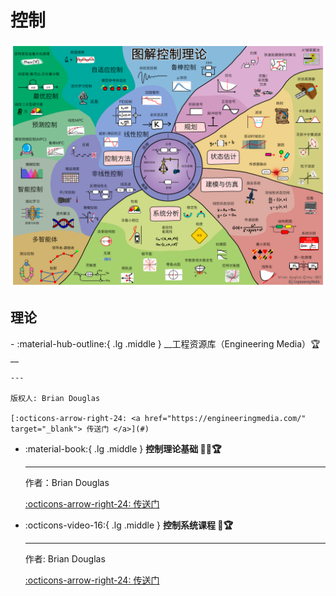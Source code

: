 # 控制

![Map of Contorl](map-zh.png)


## 理论

<div class="grid cards" markdown>
-   :material-hub-outline:{ .lg .middle } __工程资源库（Engineering Media）🏆__
  
    ---

    版权人: Brian Douglas

    [:octicons-arrow-right-24: <a href="https://engineeringmedia.com/" target="_blank"> 传送门 </a>](#)

-   :material-book:{ .lg .middle } __控制理论基础 🎯✅🏆__

    ---

    作者：Brian Douglas

    [:octicons-arrow-right-24: <a href="https://engineeringmedia.com/books" target="_blank"> 传送门 </a>](#)

-   :octicons-video-16:{ .lg .middle } __控制系统课程 🎯🏆__
  
    ---

    作者: Brian Douglas

    [:octicons-arrow-right-24: <a href="https://engineeringmedia.com/videos" target="_blank"> 传送门 </a>](#)


</div>